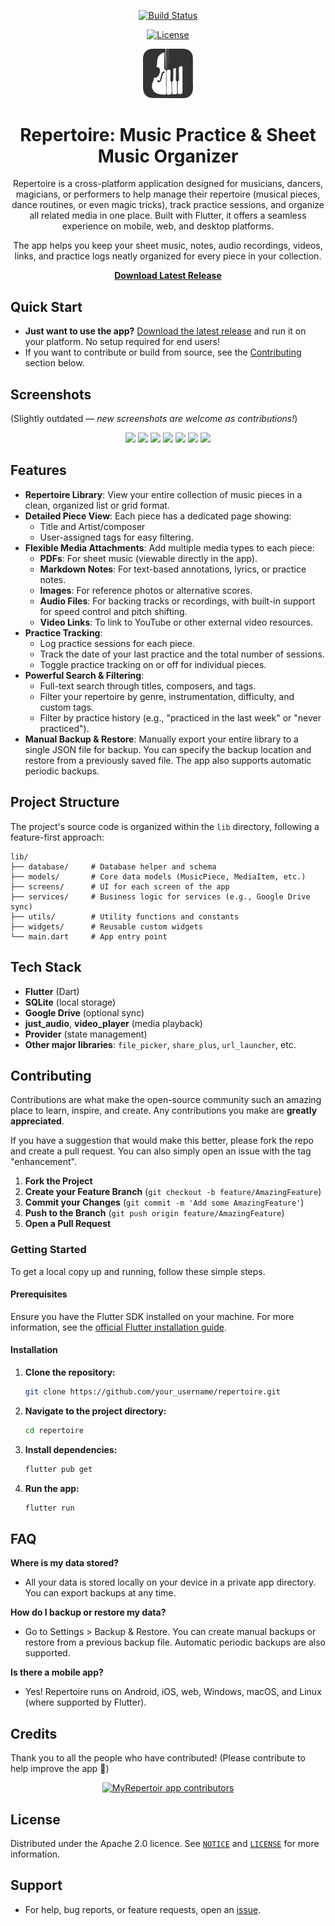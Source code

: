 <div align="center">
  
[//]: # (Badges go here)

<!-- Build Status Badge -->
[![Build Status](https://github.com/Adithya-Jayan/MyRepertoirApp/actions/workflows/release.yml/badge.svg)](https://github.com/Adithya-Jayan/MyRepertoirApp/actions/workflows/release.yml)

<!-- License Badge -->
[![License](https://img.shields.io/github/license/Adithya-Jayan/MyRepertoirApp?style=flat-square)](./LICENSE)

<a href="https://github.com/Adithya-Jayan/MyRepertoirApp">
  <img src="./web/icons/Icon.png" alt="Repertoir logo" title="Repertoir logo" width="80"/>
</a>

# Repertoire: Music Practice & Sheet Music Organizer

Repertoire is a cross-platform application designed for musicians, dancers, magicians, or performers to help manage their repertoire (musical pieces, dance routines, or even magic tricks), track practice sessions, and organize all related media in one place. Built with Flutter, it offers a seamless experience on mobile, web, and desktop platforms.

The app helps you keep your sheet music, notes, audio recordings, videos, links, and practice logs neatly organized for every piece in your collection.

**[Download Latest Release](https://github.com/Adithya-Jayan/MyRepertoirApp/releases/latest)**

</div>

## Quick Start

- **Just want to use the app?** [Download the latest release](https://github.com/Adithya-Jayan/MyRepertoirApp/releases/latest) and run it on your platform. No setup required for end users!
- If you want to contribute or build from source, see the [Contributing](#contributing) section below.

## Screenshots 
(Slightly outdated — _new screenshots are welcome as contributions!_)

<p align="center">
  <img src="https://github.com/Adithya-Jayan/MyRepertoirApp/blob/screenshots/assets/images/6294161292981814205.jpg?raw=true" width="110"/>
  <img src="https://github.com/Adithya-Jayan/MyRepertoirApp/blob/screenshots/assets/images/6294161292981814206.jpg?raw=true" width="110"/>
  <img src="https://github.com/Adithya-Jayan/MyRepertoirApp/blob/screenshots/assets/images/6294161292981814201.jpg?raw=true" width="110"/>
  <img src="https://github.com/Adithya-Jayan/MyRepertoirApp/blob/screenshots/assets/images/6294161292981814202.jpg?raw=true" width="110"/>
  <img src="https://github.com/Adithya-Jayan/MyRepertoirApp/blob/screenshots/assets/images/6294161292981814203.jpg?raw=true" width="110"/>
  <img src="https://github.com/Adithya-Jayan/MyRepertoirApp/blob/screenshots/assets/images/6294161292981814199.jpg?raw=true" width="110"/>
  <img src="https://github.com/Adithya-Jayan/MyRepertoirApp/blob/screenshots/assets/images/6294161292981814200.jpg?raw=true" width="110"/>
</p>

## Features

- **Repertoire Library**: View your entire collection of music pieces in a clean, organized list or grid format.
- **Detailed Piece View**: Each piece has a dedicated page showing:
    - Title and Artist/composer
    - User-assigned tags for easy filtering.
- **Flexible Media Attachments**: Add multiple media types to each piece:
    - **PDFs**: For sheet music (viewable directly in the app).
    - **Markdown Notes**: For text-based annotations, lyrics, or practice notes.
    - **Images**: For reference photos or alternative scores.
    - **Audio Files**: For backing tracks or recordings, with built-in support for speed control and pitch shifting.
    - **Video Links**: To link to YouTube or other external video resources.
- **Practice Tracking**:
    - Log practice sessions for each piece.
    - Track the date of your last practice and the total number of sessions.
    - Toggle practice tracking on or off for individual pieces.
- **Powerful Search & Filtering**:
    - Full-text search through titles, composers, and tags.
    - Filter your repertoire by genre, instrumentation, difficulty, and custom tags.
    - Filter by practice history (e.g., "practiced in the last week" or "never practiced").
- **Manual Backup & Restore**: Manually export your entire library to a single JSON file for backup. You can specify the backup location and restore from a previously saved file. The app also supports automatic periodic backups.

## Project Structure

The project's source code is organized within the `lib` directory, following a feature-first approach:

```
lib/
├── database/     # Database helper and schema
├── models/       # Core data models (MusicPiece, MediaItem, etc.)
├── screens/      # UI for each screen of the app
├── services/     # Business logic for services (e.g., Google Drive sync)
├── utils/        # Utility functions and constants
├── widgets/      # Reusable custom widgets
└── main.dart     # App entry point
```

## Tech Stack

- **Flutter** (Dart)
- **SQLite** (local storage)
- **Google Drive** (optional sync)
- **just_audio**, **video_player** (media playback)
- **Provider** (state management)
- **Other major libraries**: `file_picker`, `share_plus`, `url_launcher`, etc.

## Contributing

Contributions are what make the open-source community such an amazing place to learn, inspire, and create. Any contributions you make are **greatly appreciated**.

If you have a suggestion that would make this better, please fork the repo and create a pull request. You can also simply open an issue with the tag "enhancement".

1.  **Fork the Project**
2.  **Create your Feature Branch** (`git checkout -b feature/AmazingFeature`)
3.  **Commit your Changes** (`git commit -m 'Add some AmazingFeature'`)
4.  **Push to the Branch** (`git push origin feature/AmazingFeature`)
5.  **Open a Pull Request**

### Getting Started

To get a local copy up and running, follow these simple steps.

#### Prerequisites

Ensure you have the Flutter SDK installed on your machine. For more information, see the [official Flutter installation guide](https://flutter.dev/docs/get-started/install).

#### Installation

1.  **Clone the repository:**
    ```sh
    git clone https://github.com/your_username/repertoire.git
    ```
2.  **Navigate to the project directory:**
    ```sh
    cd repertoire
    ```
3.  **Install dependencies:**
    ```sh
    flutter pub get
    ```
4.  **Run the app:**
    ```sh
    flutter run
    ```

## FAQ

**Where is my data stored?**
- All your data is stored locally on your device in a private app directory. You can export backups at any time.

**How do I backup or restore my data?**
- Go to Settings > Backup & Restore. You can create manual backups or restore from a previous backup file. Automatic periodic backups are also supported.

**Is there a mobile app?**
- Yes! Repertoire runs on Android, iOS, web, Windows, macOS, and Linux (where supported by Flutter).

## Credits
Thank you to all the people who have contributed! (Please contribute to help improve the app 🥺)

<div align="center">
<a href="https://github.com/Adithya-Jayan/">
    <img src="https://contrib.rocks/image?repo=Adithya-Jayan/MyRepertoirApp" alt="MyRepertoir app contributors" title="MyRepertoir app contributors" width="100"/>
</a>
</div>

## License

Distributed under the Apache 2.0 licence. See [`NOTICE`](Notice) and [`LICENSE`](LICENSE) for more information.

## Support

- For help, bug reports, or feature requests, open an [issue](https://github.com/Adithya-Jayan/MyRepertoirApp/issues).


